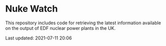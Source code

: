 # Nuke Watch

This repository includes code for retrieving the latest information available on the output of EDF nuclear power plants in the UK.

Last updated: 2021-07-11 20:06